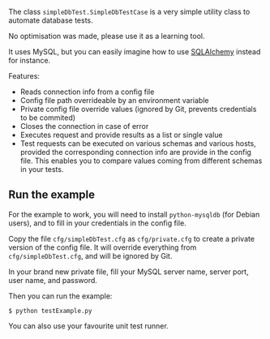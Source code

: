 The class `simpleDbTest.SimpleDbTestCase` is a very simple utility class to automate database tests.

No optimisation was made, please use it as a learning tool.

It uses MySQL, but you can easily imagine how to use [SQLAlchemy][s] instead for instance.

Features:

- Reads connection info from a config file
- Config file path overrideable by an environment variable
- Private config file override values (ignored by Git, prevents credentials to
  be commited)
- Closes the connection in case of error
- Executes request and provide results as a list or single value
- Test requests can be executed on various schemas and various hosts, provided
  the corresponding connection info are provide in the config file. This
  enables you to compare values coming from different schemas in your tests.

## Run the example

For the example to work, you will need to install `python-mysqldb` (for Debian users), and to fill in your credentials in the config file.

Copy the file `cfg/simpleDbTest.cfg` as `cfg/private.cfg` to create a private version of the config file. It will override everything from `cfg/simpleDbTest.cfg`, and will be ignored by Git.

In your brand new private file, fill your MySQL server name, server port, user name, and password.

Then you can run the example:

    $ python testExample.py

You can also use your favourite unit test runner.


[s]: http://www.sqlalchemy.org/
